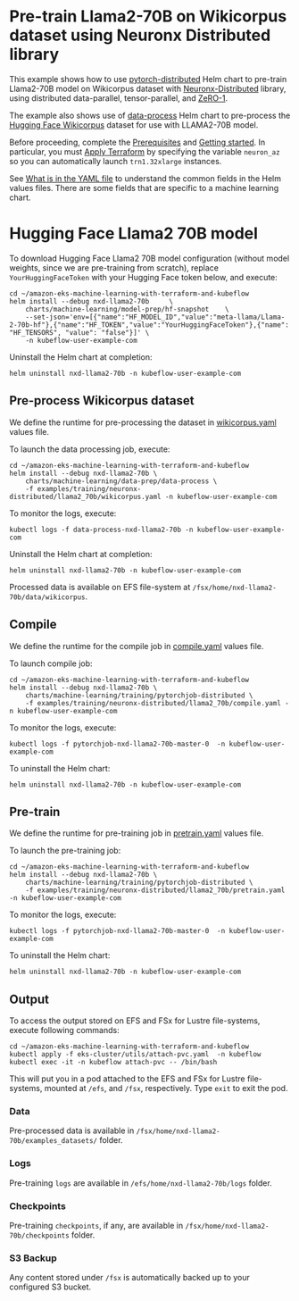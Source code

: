 # Pre-train Llama2-70B on Wikicorpus dataset using Neuronx Distributed library

This example shows how to use [pytorch-distributed](../../../charts/machine-learning/training/pytorchjob-elastic/Chart.yaml) Helm chart to pre-train Llama2-70B model on Wikicorpus dataset with [Neuronx-Distributed](https://github.com/aws-neuron/neuronx-distributed/tree/main) library, using distributed data-parallel, tensor-parallel, and [ZeRO-1](https://pytorch.org/tutorials/recipes/zero_redundancy_optimizer.html). 

The example also shows use of [data-process](../../../charts/machine-learning/data-prep/data-process/Chart.yaml) Helm chart to pre-process the [Hugging Face Wikicorpus](https://huggingface.co/datasets/wikicorpus) dataset for use with LLAMA2-70B model.

Before proceeding, complete the [Prerequisites](../../../README.md#prerequisites) and [Getting started](../../../README.md#getting-started). In particular, you must [Apply Terraform](../../../README.md#apply-terraform) by specifying the variable `neuron_az` so you can automatically launch `trn1.32xlarge` instances.

See [What is in the YAML file](../../../README.md#what-is-in-the-yaml-file) to understand the common fields in the Helm values files. There are some fields that are specific to a machine learning chart.

# Hugging Face Llama2 70B model

To download Hugging Face Llama2 70B model configuration (without model weights, since we are pre-training from scratch), replace `YourHuggingFaceToken` with your Hugging Face token below, and execute:

    cd ~/amazon-eks-machine-learning-with-terraform-and-kubeflow
    helm install --debug nxd-llama2-70b     \
        charts/machine-learning/model-prep/hf-snapshot    \
        --set-json='env=[{"name":"HF_MODEL_ID","value":"meta-llama/Llama-2-70b-hf"},{"name":"HF_TOKEN","value":"YourHuggingFaceToken"},{"name": "HF_TENSORS", "value": "false"}]' \
        -n kubeflow-user-example-com

Uninstall the Helm chart at completion:

    helm uninstall nxd-llama2-70b -n kubeflow-user-example-com


## Pre-process Wikicorpus dataset

We define the runtime for pre-processing the dataset in [wikicorpus.yaml](./wikicorpus.yaml) values file. 

To launch the data processing job, execute:

    cd ~/amazon-eks-machine-learning-with-terraform-and-kubeflow
    helm install --debug nxd-llama2-70b \
        charts/machine-learning/data-prep/data-process \
        -f examples/training/neuronx-distributed/llama2_70b/wikicorpus.yaml -n kubeflow-user-example-com

To monitor the logs, execute:

    kubectl logs -f data-process-nxd-llama2-70b -n kubeflow-user-example-com

Uninstall the Helm chart at completion:

    helm uninstall nxd-llama2-70b -n kubeflow-user-example-com

Processed data is available on EFS file-system at `/fsx/home/nxd-llama2-70b/data/wikicorpus`.

## Compile

We define the runtime for the compile job in [compile.yaml](./compile.yaml) values file. 

To launch compile job:

    cd ~/amazon-eks-machine-learning-with-terraform-and-kubeflow
    helm install --debug nxd-llama2-70b \
        charts/machine-learning/training/pytorchjob-distributed \
        -f examples/training/neuronx-distributed/llama2_70b/compile.yaml -n kubeflow-user-example-com

To monitor the logs, execute:

    kubectl logs -f pytorchjob-nxd-llama2-70b-master-0  -n kubeflow-user-example-com

To uninstall the Helm chart:

    helm uninstall nxd-llama2-70b -n kubeflow-user-example-com

## Pre-train

We define the runtime for pre-training job in [pretrain.yaml](./pretrain.yaml) values file. 

To launch the pre-training job:

    cd ~/amazon-eks-machine-learning-with-terraform-and-kubeflow
    helm install --debug nxd-llama2-70b \
        charts/machine-learning/training/pytorchjob-distributed \
        -f examples/training/neuronx-distributed/llama2_70b/pretrain.yaml -n kubeflow-user-example-com

To monitor the logs, execute:

    kubectl logs -f pytorchjob-nxd-llama2-70b-master-0  -n kubeflow-user-example-com

To uninstall the Helm chart:

    helm uninstall nxd-llama2-70b -n kubeflow-user-example-com

## Output

To access the output stored on EFS and FSx for Lustre file-systems, execute following commands:

    cd ~/amazon-eks-machine-learning-with-terraform-and-kubeflow
    kubectl apply -f eks-cluster/utils/attach-pvc.yaml  -n kubeflow
    kubectl exec -it -n kubeflow attach-pvc -- /bin/bash


This will put you in a pod attached to the  EFS and FSx for Lustre file-systems, mounted at `/efs`, and `/fsx`, respectively. Type `exit` to exit the pod.

### Data

Pre-processed data is available in `/fsx/home/nxd-llama2-70b/examples_datasets/` folder.

### Logs

Pre-training `logs` are available in `/efs/home/nxd-llama2-70b/logs` folder. 

### Checkpoints

Pre-training `checkpoints`, if any, are available in `/fsx/home/nxd-llama2-70b/checkpoints` folder.

### S3 Backup

Any content stored under `/fsx` is automatically backed up to your configured S3 bucket.
